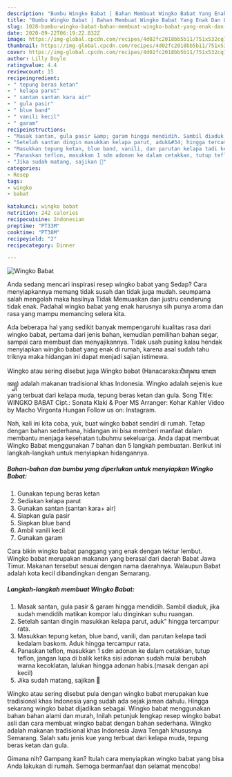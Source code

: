 ```yaml
---
description: "Bumbu Wingko Babat | Bahan Membuat Wingko Babat Yang Enak Dan Lezat"
title: "Bumbu Wingko Babat | Bahan Membuat Wingko Babat Yang Enak Dan Lezat"
slug: 1028-bumbu-wingko-babat-bahan-membuat-wingko-babat-yang-enak-dan-lezat
date: 2020-09-22T06:19:22.832Z
image: https://img-global.cpcdn.com/recipes/4d02fc2018bb5b11/751x532cq70/wingko-babat-foto-resep-utama.jpg
thumbnail: https://img-global.cpcdn.com/recipes/4d02fc2018bb5b11/751x532cq70/wingko-babat-foto-resep-utama.jpg
cover: https://img-global.cpcdn.com/recipes/4d02fc2018bb5b11/751x532cq70/wingko-babat-foto-resep-utama.jpg
author: Lilly Doyle
ratingvalue: 4.4
reviewcount: 15
recipeingredient:
- " tepung beras ketan"
- " kelapa parut"
- " santan santan kara air"
- " gula pasir"
- " blue band"
- " vanili kecil"
- " garam"
recipeinstructions:
- "Masak santan, gula pasir &amp; garam hingga mendidih. Sambil diaduk, jika sudah mendidih matikan kompor lalu dinginkan suhu ruangan."
- "Setelah santan dingin masukkan kelapa parut, aduk&#34; hingga tercampur rata."
- "Masukkan tepung ketan, blue band, vanili, dan parutan kelapa tadi kedalam baskom. Aduk hingga tercampur rata."
- "Panaskan teflon, masukkan 1 sdm adonan ke dalam cetakkan, tutup teflon, jangan lupa di balik ketika sisi adonan sudah mulai berubah warna kecoklatan, lalukan hingga adonan habis.(masak dengan api kecil)"
- "Jika sudah matang, sajikan 🥰"
categories:
- Resep
tags:
- wingko
- babat

katakunci: wingko babat 
nutrition: 242 calories
recipecuisine: Indonesian
preptime: "PT33M"
cooktime: "PT38M"
recipeyield: "2"
recipecategory: Dinner

---
```



![Wingko Babat](https://img-global.cpcdn.com/recipes/4d02fc2018bb5b11/751x532cq70/wingko-babat-foto-resep-utama.jpg)

Anda sedang mencari inspirasi resep wingko babat yang Sedap? Cara menyiapkannya memang tidak susah dan tidak juga mudah. seumpama salah mengolah maka hasilnya Tidak Memuaskan dan justru cenderung tidak enak. Padahal wingko babat yang enak harusnya sih punya aroma dan rasa yang mampu memancing selera kita.

Ada beberapa hal yang sedikit banyak mempengaruhi kualitas rasa dari wingko babat, pertama dari jenis bahan, kemudian pemilihan bahan segar, sampai cara membuat dan menyajikannya. Tidak usah pusing kalau hendak menyiapkan wingko babat yang enak di rumah, karena asal sudah tahu triknya maka hidangan ini dapat menjadi sajian istimewa.

Wingko atau sering disebut juga Wingko babat (Hanacaraka:ꦮꦶꦁꦏꦺꦴ ꦧꦧꦠ꧀) adalah makanan tradisional khas Indonesia. Wingko adalah sejenis kue yang terbuat dari kelapa muda, tepung beras ketan dan gula. Song Title: WINGKO BABAT Cipt.: Sonata Klaki &amp; Poer MS Arranger: Kohar Kahler Video by Macho Virgonta Hungan Follow us on: Instagram.


Nah, kali ini kita coba, yuk, buat wingko babat sendiri di rumah. Tetap dengan bahan sederhana, hidangan ini bisa memberi manfaat dalam membantu menjaga kesehatan tubuhmu sekeluarga. Anda dapat membuat Wingko Babat menggunakan 7 bahan dan 5 langkah pembuatan. Berikut ini langkah-langkah untuk menyiapkan hidangannya.

<!--inarticleads1-->

##### Bahan-bahan dan bumbu yang diperlukan untuk menyiapkan Wingko Babat:

1. Gunakan  tepung beras ketan
1. Sediakan  kelapa parut
1. Gunakan  santan (santan kara+ air)
1. Siapkan  gula pasir
1. Siapkan  blue band
1. Ambil  vanili kecil
1. Gunakan  garam


Cara bikin wingko babat panggang yang enak dengan tektur lembut. Wingko babat merupakan makanan yang berasal dari daerah Babat Jawa Timur. Makanan tersebut sesuai dengan nama daerahnya. Walaupun Babat adalah kota kecil dibandingkan dengan Semarang. 

<!--inarticleads2-->

##### Langkah-langkah membuat Wingko Babat:

1. Masak santan, gula pasir &amp; garam hingga mendidih. Sambil diaduk, jika sudah mendidih matikan kompor lalu dinginkan suhu ruangan.
1. Setelah santan dingin masukkan kelapa parut, aduk&#34; hingga tercampur rata.
1. Masukkan tepung ketan, blue band, vanili, dan parutan kelapa tadi kedalam baskom. Aduk hingga tercampur rata.
1. Panaskan teflon, masukkan 1 sdm adonan ke dalam cetakkan, tutup teflon, jangan lupa di balik ketika sisi adonan sudah mulai berubah warna kecoklatan, lalukan hingga adonan habis.(masak dengan api kecil)
1. Jika sudah matang, sajikan 🥰


Wingko atau sering disebut pula dengan wingko babat merupakan kue tradisional khas Indonesia yang sudah ada sejak jaman dahulu. Hingga sekarang wingko babat dijadikan sebagai. Wingko babat menggunakan bahan bahan alami dan murah, Inilah petunjuk lengkap resep wingko babat asli dan cara membuat wingko babat dengan bahan sederhana. Wingko adalah makanan tradisional khas Indonesia Jawa Tengah khususnya Semarang. Salah satu jenis kue yang terbuat dari kelapa muda, tepung beras ketan dan gula. 

Gimana nih? Gampang kan? Itulah cara menyiapkan wingko babat yang bisa Anda lakukan di rumah. Semoga bermanfaat dan selamat mencoba!
